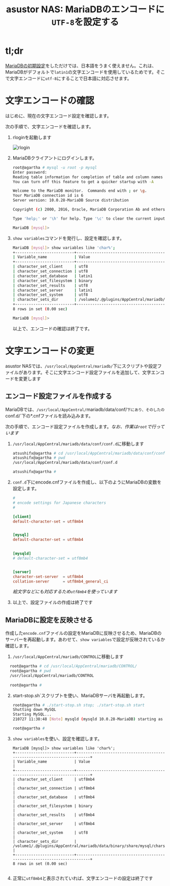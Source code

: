 ﻿---
title: "asustor NAS: MariaDBのエンコードに`UTF-8`を設定する"
emoji: "🍆"
type: "tech"
topics: ["NAS", "MariaDB", "開発環境" ]
published: false
---

# tl;dr

[MariaDBの初期設定](nas-mariadb-initdb.md)をしただけでは、日本語をうまく使えません。これは、MariaDBがデフォルトで`latin1`の文字エンコードを使用しているためです。そこで文字エンコードに`utf-8`にすることで日本語に対応させます。



# 文字エンコードの確認

はじめに、現在の文字エンコード設定を確認します。

次の手順で、文字エンコードを確認します。

1. rloginを起動します

   ![rlogin](https://i.imgur.com/H42JOGZ.jpg)

   

2. MariaDBクライアントにログインします。

   ``` bash
   root@agartha # mysql -u root -p mysql
   Enter password: 
   Reading table information for completion of table and column names
   You can turn off this feature to get a quicker startup with -A
   
   Welcome to the MariaDB monitor.  Commands end with ; or \g.
   Your MariaDB connection id is 6
   Server version: 10.0.28-MariaDB Source distribution
   
   Copyright (c) 2000, 2016, Oracle, MariaDB Corporation Ab and others.
   
   Type 'help;' or '\h' for help. Type '\c' to clear the current input statement.
   
   MariaDB [mysql]>
   ```

   

3. `show variables`コマンドを発行し、設定を確認します。

   ``` bash
   MariaDB [mysql]> show variables like 'char%';
   +--------------------------+-------------------------------------------------------------------------+
   | Variable_name            | Value                                                                   |
   +--------------------------+-------------------------------------------------------------------------+
   | character_set_client     | utf8                                                                    |
   | character_set_connection | utf8                                                                    |
   | character_set_database   | latin1                                                                  |
   | character_set_filesystem | binary                                                                  |
   | character_set_results    | utf8                                                                    |
   | character_set_server     | latin1                                                                  |
   | character_set_system     | utf8                                                                    |
   | character_sets_dir       | /volume1/.@plugins/AppCentral/mariadb/data/binary/share/mysql/charsets/ |
   +--------------------------+-------------------------------------------------------------------------+
   8 rows in set (0.00 sec)
   
   MariaDB [mysql]> 
   ```

   

   以上で、エンコードの確認は終了です。
   

# 文字エンコードの変更

   asustor NASでは、`/usr/local/AppCentral/mariadb/`下にスクリプトや設定ファイルがあります。そこに文字エンコード設定ファイルを追加して、文字エンコードを変更します


## エンコード設定ファイルを作成する


   MariaDBでは、`/usr/local/AppCentral/`mariadb/data/conf/`下にあり、そのしたの`conf.d/`下の*.cnfファイルを読み込みます。

   次の手順で、エンコード設定ファイルを作成します。*なお、作業は`root`で行っています*


1. `/usr/local/AppCentral/mariadb/data/conf/conf.d`に移動します
   
      ``` bash
      atsushifx@agartha # cd /usr/local/AppCentral/mariadb/data/conf/conf.d/
      atsushifx@agartha # pwd
      /usr/local/AppCentral/mariadb/data/conf/conf.d
      
      atsushifx@agartha # 
      ```
      
      


2. `conf.d`下にencode.cnfファイルを作成し、以下のようにMariaDBの変数を設定します。
   
      ``` encode.cnf
      #
      # encode settings for Japanese characters
      #
      
      [client]
      default-character-set = utf8mb4
      
      
      [mysql]
      default-character-set = utf8mb4
      
         
      [mysqld]
      # default-character-set = utf8mb4
      
      
      [server]
      character-set-server  = utf8mb4
      collation-server      = utf8mb4_general_ci
      
      ```
   
      *絵文字などにも対応するため`utf8mb4`を使っています*



3. 以上で、設定ファイルの作成は終了です
   
   



## MariaDBに設定を反映させる


  作成した`encode.cnf`ファイルの設定をMariaDBに反映させるため、MariaDBのサーバーを再起動します。あわせて、`show variables`で設定が反映されているか確認します。

1. `/usr/local/AppCentral/mariadb/CONTROL`に移動します

``` bash
  root@agartha # cd /usr/local/AppCentral/mariadb/CONTROL/
  root@agartha # pwd
  /usr/local/AppCentral/mariadb/CONTROL
  
  root@agartha # 
```



2.  start-stop.sh`スクリプトを使い、MariaDBサーバを再起動します。
   
      ``` bash
      root@agartha # ./start-stop.sh stop; ./start-stop.sh start
      Shutting down MySQL
      Starting MySQL...
      210727 11:38:48 [Note] mysqld (mysqld 10.0.28-MariaDB) starting as process 5578 ...
      
      root@agartha # 
      ```
      
      

3. `show variables`を使い、設定を確認します。
   
      ``` mysql
      MariaDB [mysql]> show variables like 'char%';
      +--------------------------+-------------------------------------------------------------------------+
      | Variable_name            | Value                                                                   |
      +--------------------------+-------------------------------------------------------------------------+
      | character_set_client     | utf8mb4                                                                 |
      | character_set_connection | utf8mb4                                                                 |
      | character_set_database   | utf8mb4                                                                 |
      | character_set_filesystem | binary                                                                  |
      | character_set_results    | utf8mb4                                                                 |
      | character_set_server     | utf8mb4                                                                 |
      | character_set_system     | utf8                                                                    |
      | character_sets_dir       | /volume1/.@plugins/AppCentral/mariadb/data/binary/share/mysql/charsets/ |
      +--------------------------+-------------------------------------------------------------------------+
      8 rows in set (0.00 sec)
      
      
      ```
      
      


4.  正常に`utf8mb4`と表示されていれば、文字エンコードの設定は終了です
   



